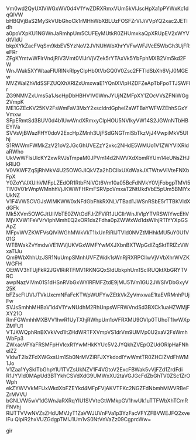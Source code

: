 Vm0wd2QyUXlVWGxWV0d4V1YwZDRXRmxVUm5kVlJscHpXa1pPYWxKc1dqQlVW
bHBQVjBaS2MySkVUbGhoCk1rMHhWbXBLUzFOSFZrVlJiVVpYQ2xac2JETldh
a0poVXpKU1NGWnJaRmhpUm5CUFEyMUtkR0ZHUmxkaQpXRUpEV2xWYVdtVldU
bkpXYkZacFVqSm9kbEV5YzNoV2JVNUhWbXhrYVFwWFJVcE5WbGh3UjFReFRr
ZFgKYmtwWFlrVndjRlV3Vmt0VlJrVjVZek5rYTAxVk5YbFphMXB2Vm5kd2FW
WnJWak5XYWtaaFlURlNkRlpyClpHb0tVbGQ0V0Zsc2FFTldSbXh6VjJ0MGEw
MVZWalZhVldSSFZUQXhXRlZxUmxwaE1YQnlXVlpHZDFZeApTbFpoTTJSWFlr
ZG9NMVZxUms5a1JscHpDbHBHV1V0WmJYUjNZMFpXY1ZOcVVsZFNiWGg2VmpK
ME1GZEcKV25KV2FsWmFaV3MxY2xscldrdGphelZaWTBaYWFWZEhhSGxYVmxw
SFpERmtSd3BUV0d4b1UwWndXRmxyClpHOU5NVlkyVW14S2JGWnNTbHBEYlVa
SVVsVjBWazFHY0doV2ExcHpZMnh3UjFSdGNGTmlSbTkzVjJ4VwpiMkV5Ulhj
S1RWWmFWMkZzV21oV2JGcGhUVEZzY2xkc2NHdE5WMUo1V1ZWYVlXRldaRWho
UkVwWFlsUlcKY2xwRVJsTmpaM0JPVm14d2NWVXdXbmRYUm14eUNsZHJkRlJO
V0VKWFZqSjRhMkV4U25OWGJIQkVZa2hDClIxUXdWakJXTWtwVlVteFNXbFpX
Y0ZoYVJXUlhVMFpLZEdOR1RtbFNiVGt6Vm10a05BcFdNVkY0VjFobgpTMVl5
TlV0V01rWnpWMnhhVjJKWWFHRmFSRVpoVmxaT2NtUkdVbE5pUm5BMlYxUkNZ
V1F4VW5OVGJsWlMKWW0xNFdGbFhkRXNLVTBad1JWSnRSbE5rTTBKVldXdGFk
Mk5XVm5OWGJtUllVbTE0ZWtOdFJrZFViR1JUCllrWnJlVlpYTVRSWlYwcEhV
MjVXVW1FeVVrVlphMmhEQ2xOR1dsZFdha0pZWWxWd1dsWlhjRTlYYXpGSApZ
MFpvWVZKWFVsQlViWGhMWkVkT1IxUnRiRlJTVld0NVZtMHhkMU5uY0U1V01G
WTBWakZvYmdwVE1WVjUKVGxWMFYwMXJXbnBXTWpGdlZqSktTRlZzVWxaTlJu
Qm9WbXhhUzJSR1NuUmpSMnhUVFZWdk1sWnRjRXRPClIwVjVVbXhrWVZKWGFH
OEtWV3hTUjFkR2JGVlRiRTFMV1RKNGQxSldUbkphUm1SclRUQktXbGRYTVRC
awpNazVIVm01S1dHSnRVbGxWYlRFMFZtdE9jMU51Vm1GU2JWSlVDbGxyV25K
bFZscFlUVlJTVkUxcmNFaFcKTWpWUFYwZEtkVkZyVmxwaE1taEVRMnhPUjFw
SVJsSmhhMHBaV1d4V1YwNUdhM2RhUnpsWFRWVndSd3BXCk1uaHZWMjFXY21O
RmFGWmhhMXBVV1hwR1UyTXhjRWhpUm1oVFRXMU9OVlp0TUhoT1IwWXpZMFU1
VTJKWQphRnBXVkVvd1ltZHdWRTFXVmpVS1drVm9UMVp0U2xaV2FsWmhWbFp3
ZWxacVFYaFRSMFpHVlcxR1YwMHkKYUc5V2JYQkhZVEpOZUdORlpHaFNhelZZ
VldwT2IxZFdXWGxsUm1Sb0NrMVZiRFJXYkdodlYwWmtTR0ZHClZVdFhWM1Jo
V1Zaa1YySklTbGhpYlU1TVZsUkNZV1F4VGtoV2ExcFBWak5vVjFZd1ZrdFdi
R1JYVld0MApUd3BTYkhCSVdXdG9UMWxXU2taVGJGcFdZbGhTV0ZSc1ZrOWph
ekZYWVVkMFUxWkdXbFZEYkd4MFpFVjAKVTFKc2NGZFdNbmhMWVRBeFZrMVVU
bGNLVW5wV1dGWnJaRXRqYlU1SVVteGtWMkpGV1hwUk1uTTFWbXhTCmRFNVhj
RlJTTVVwNVZsZHdUMVJyT1ZaVWJUVnFVa1p3YzFacVFYZFBVWEJFQ2xvelFu
QlpiR2hxVUZGdgpTMlJ1Um1vS0NtVnVaZz09CgprcWw=

gir